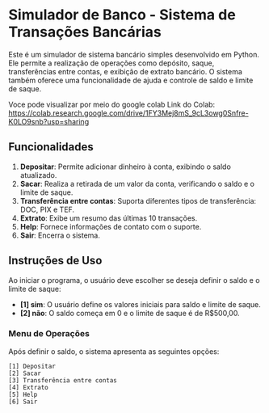 # Simulador de Banco - Sistema de Transações Bancárias

Este é um simulador de sistema bancário simples desenvolvido em Python. Ele permite a realização de operações como depósito, saque, transferências entre contas, e exibição de extrato bancário. O sistema também oferece uma funcionalidade de ajuda e controle de saldo e limite de saque.

Voce pode visualizar por meio do google colab
Link do Colab: https://colab.research.google.com/drive/1FY3Mej8mS_9cL3owg0Snfre-K0LO9snb?usp=sharing

## Funcionalidades

1. **Depositar**: Permite adicionar dinheiro à conta, exibindo o saldo atualizado.
2. **Sacar**: Realiza a retirada de um valor da conta, verificando o saldo e o limite de saque.
3. **Transferência entre contas**: Suporta diferentes tipos de transferência: DOC, PIX e TEF.
4. **Extrato**: Exibe um resumo das últimas 10 transações.
5. **Help**: Fornece informações de contato com o suporte.
6. **Sair**: Encerra o sistema.

## Instruções de Uso

Ao iniciar o programa, o usuário deve escolher se deseja definir o saldo e o limite de saque:

- **[1] sim**: O usuário define os valores iniciais para saldo e limite de saque.
- **[2] não**: O saldo começa em 0 e o limite de saque é de R$500,00.

### Menu de Operações

Após definir o saldo, o sistema apresenta as seguintes opções:

```text
[1] Depositar
[2] Sacar
[3] Transferência entre contas
[4] Extrato
[5] Help
[6] Sair

